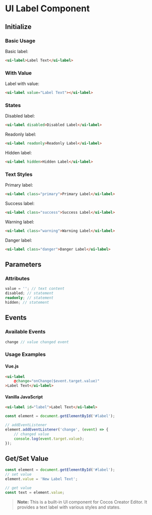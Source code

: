 # UI Label Component

## Initialize

### Basic Usage

Basic label:
```html
<ui-label>Label Text</ui-label>
```

### With Value

Label with value:
```html
<ui-label value="Label Text"></ui-label>
```

### States

Disabled label:
```html
<ui-label disabled>Disabled Label</ui-label>
```

Readonly label:
```html
<ui-label readonly>Readonly Label</ui-label>
```

Hidden label:
```html
<ui-label hidden>Hidden Label</ui-label>
```

### Text Styles

Primary label:
```html
<ui-label class="primary">Primary Label</ui-label>
```

Success label:
```html
<ui-label class="success">Success Label</ui-label>
```

Warning label:
```html
<ui-label class="warning">Warning Label</ui-label>
```

Danger label:
```html
<ui-label class="danger">Danger Label</ui-label>
```

## Parameters

### Attributes
```typescript
value = ''; // text content
disabled; // statement
readonly; // statement
hidden; // statement
```

## Events

### Available Events
```typescript
change // value changed event
```

### Usage Examples

#### Vue.js
```html
<ui-label
    @change="onChange($event.target.value)"
>Label Text</ui-label>
```

#### Vanilla JavaScript
```html
<ui-label id="label">Label Text</ui-label>
```

```javascript
const element = document.getElementById('#label');

// addEventListener
element.addEventListener('change', (event) => {
    // changed value
    console.log(event.target.value);
});
```

## Get/Set Value
```javascript
const element = document.getElementById('#label');
// set value
element.value = 'New Label Text';

// get value
const text = element.value;
```

> **Note:** This is a built-in UI component for Cocos Creator Editor. It provides a text label with various styles and states. 